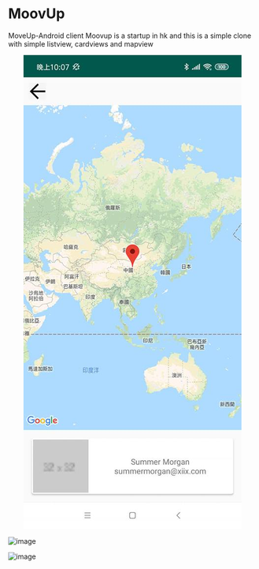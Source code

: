 # MoovUp
MoveUp-Android client 
Moovup is a startup in hk and this is a simple clone with simple listview, cardviews and mapview
<div align="center">
    <img src="https://github.com/chrisyudev/MoovUp/blob/master/1.jpg?raw=true"</img> 
</div>

![image](https://{content.fhkg3-1.fna.fbcdn.net/v/t1.0-9/53043127_10157340534427638_93072933441765376_n.jpg?_nc_cat=101&_nc_ht=scontent.fhkg3-1.fna&oh=295466b838784bdfc8760f44f274c183&oe=5CE2ED02})

![image](https://{content.fhkg3-2.fna.fbcdn.net/v/t1.0-9/53184593_10157340534332638_3655538865688543232_n.jpg?_nc_cat=108&_nc_ht=scontent.fhkg3-2.fna&oh=7dbcbff80b042cbcdba4007dc276fd87&oe=5D1944AC})

